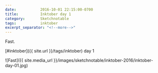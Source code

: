 ```yaml
---
date:           2016-10-01 22:15:00-0700
title:          Inktober day 1
category:       Sketchnotable
tags:           inktober
excerpt_separator: "<!--more-->"
---
```

Fast.

[#inktober]({{ site.url }}/tags/inktober) day 1

![Fast]({{ site.media_url }}/images/sketchnotable/inktober-2016/inktober-day-01.jpg)

<!--more-->
